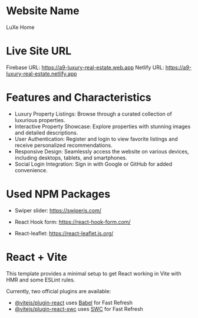 # Website Name
LuXe Home


# Live Site URL

Firebase URL: https://a9-luxury-real-estate.web.app
Netlify URL: https://a9-luxury-real-estate.netlify.app


# Features and Characteristics

- Luxury Property Listings: Browse through a curated collection of luxurious properties.
- Interactive Property Showcase: Explore properties with stunning images and detailed descriptions.
- User Authentication: Register and login to view favorite listings and receive personalized recommendations.
- Responsive Design: Seamlessly access the website on various devices, including desktops, tablets, and smartphones.
- Social Login Integration: Sign in with Google or GitHub for added convenience.


# Used NPM Packages

 - Swiper slider: https://swiperjs.com/

 - React Hook form: https://react-hook-form.com/

 - React-leaflet: https://react-leaflet.js.org/


# React + Vite

This template provides a minimal setup to get React working in Vite with HMR and some ESLint rules.

Currently, two official plugins are available:

- [@vitejs/plugin-react](https://github.com/vitejs/vite-plugin-react/blob/main/packages/plugin-react/README.md) uses [Babel](https://babeljs.io/) for Fast Refresh
- [@vitejs/plugin-react-swc](https://github.com/vitejs/vite-plugin-react-swc) uses [SWC](https://swc.rs/) for Fast Refresh
